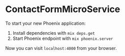 # ContactFormMicroService

To start your new Phoenix application:

1. Install dependencies with `mix deps.get`
2. Start Phoenix endpoint with `mix phoenix.server`

Now you can visit `localhost:4000` from your browser.
